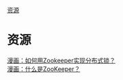 [资源](#资源)

# 资源

[漫画：如何用Zookeeper实现分布式锁？](https://mp.weixin.qq.com/s/u8QDlrDj3Rl1YjY4TyKMCA)<br>
[漫画：什么是ZooKeeper？](https://mp.weixin.qq.com/s/Gs4rrF8wwRzF6EvyrF_o4A)<br>
